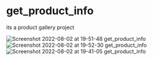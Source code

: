 # get_product_info

its a product gallery
project

![Screenshot 2022-08-02 at 19-51-48 get_product_info](https://user-images.githubusercontent.com/107310556/182398239-1c6c083d-d555-4faf-9814-1a453873a6e0.png)
![Screenshot 2022-08-02 at 19-52-30 get_product_info](https://user-images.githubusercontent.com/107310556/182398243-e5311938-f287-43c1-acdd-b43ed37b3fbe.png)
![Screenshot 2022-08-02 at 19-41-05 get_product_info](https://user-images.githubusercontent.com/107310556/182398248-7be69415-bb6e-4bcf-85d4-70e96233c3b1.png)
